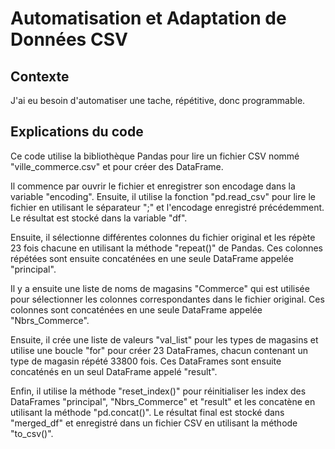 # Automatisation et Adaptation de Données CSV
## Contexte
J'ai eu besoin d'automatiser une tache, répétitive, donc programmable.
## Explications du code
Ce code utilise la bibliothèque Pandas pour lire un fichier CSV nommé "ville_commerce.csv" et pour créer des DataFrame.

Il commence par ouvrir le fichier et enregistrer son encodage dans la variable "encoding". Ensuite, il utilise la fonction "pd.read_csv" pour lire le fichier en utilisant le séparateur ";" et l'encodage enregistré précédemment. Le résultat est stocké dans la variable "df".

Ensuite, il sélectionne différentes colonnes du fichier original et les répète 23 fois chacune en utilisant la méthode "repeat()" de Pandas. Ces colonnes répétées sont ensuite concaténées en une seule DataFrame appelée "principal".

Il y a ensuite une liste de noms de magasins "Commerce" qui est utilisée pour sélectionner les colonnes correspondantes dans le fichier original. Ces colonnes sont concaténées en une seule DataFrame appelée "Nbrs_Commerce".

Ensuite, il crée une liste de valeurs "val_list" pour les types de magasins et utilise une boucle "for" pour créer 23 DataFrames, chacun contenant un type de magasin répété 33800 fois. Ces DataFrames sont ensuite concaténés en un seul DataFrame appelé "result".

Enfin, il utilise la méthode "reset_index()" pour réinitialiser les index des DataFrames "principal", "Nbrs_Commerce" et "result" et les concatène en utilisant la méthode "pd.concat()". Le résultat final est stocké dans "merged_df" et enregistré dans un fichier CSV en utilisant la méthode "to_csv()".
